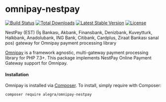 # omnipay-nestpay
<p>
<a href="https://github.com/alegraio/omnipay-nestpay/actions"><img src="https://github.com/alegraio/omnipay-nestpay/workflows/nestpay-tests/badge.svg" alt="Build Status"></a>
<a href="https://packagist.org/packages/alegra/omnipay-nestpay"><img src="https://img.shields.io/packagist/dt/alegra/omnipay-nestpay" alt="Total Downloads"></a>
<a href="https://packagist.org/packages/alegra/omnipay-nestpay"><img src="https://img.shields.io/packagist/v/alegra/omnipay-nestpay" alt="Latest Stable Version"></a>
<a href="https://packagist.org/packages/alegra/omnipay-nestpay"><img src="https://img.shields.io/packagist/l/alegra/omnipay-nestpay" alt="License"></a>
</p>
NestPay (EST) (İş Bankası, Akbank, Finansbank, Denizbank, Kuveytturk, Halkbank, Anadolubank, ING Bank, Citibank, Cardplus, Ziraat Bankası sanal pos) gateway for Omnipay payment processing library

<a href="https://github.com/thephpleague/omnipay">Omnipay</a> is a framework agnostic, multi-gateway payment
processing library for PHP 7.3+. This package implements NestPay Online Payment Gateway support for Omnipay.

#### Installation

Omnipay is installed via <a href="http://getcomposer.org/" rel="nofollow">Composer</a>. To install, simply require with Composer:

```
composer require alegra/omnipay-nestpay
```
